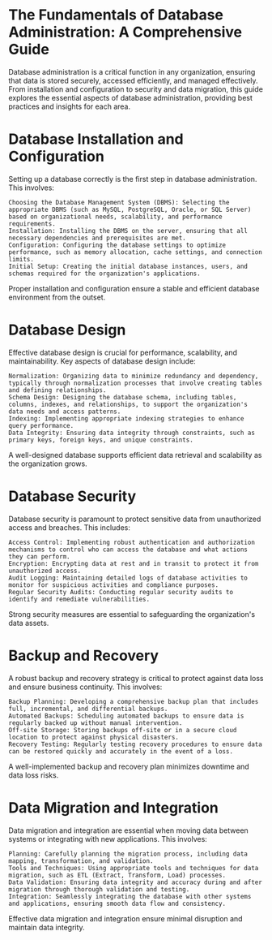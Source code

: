 # The Fundamentals of Database Administration: A Comprehensive Guide

Database administration is a critical function in any organization, ensuring that data is stored securely, accessed efficiently, and managed effectively. From installation and configuration to security and data migration, this guide explores the essential aspects of database administration, providing best practices and insights for each area.

# Database Installation and Configuration

Setting up a database correctly is the first step in database administration. This involves:

    Choosing the Database Management System (DBMS): Selecting the appropriate DBMS (such as MySQL, PostgreSQL, Oracle, or SQL Server) based on organizational needs, scalability, and performance requirements.
    Installation: Installing the DBMS on the server, ensuring that all necessary dependencies and prerequisites are met.
    Configuration: Configuring the database settings to optimize performance, such as memory allocation, cache settings, and connection limits.
    Initial Setup: Creating the initial database instances, users, and schemas required for the organization's applications.

Proper installation and configuration ensure a stable and efficient database environment from the outset.

# Database Design

Effective database design is crucial for performance, scalability, and maintainability. Key aspects of database design include:

    Normalization: Organizing data to minimize redundancy and dependency, typically through normalization processes that involve creating tables and defining relationships.
    Schema Design: Designing the database schema, including tables, columns, indexes, and relationships, to support the organization's data needs and access patterns.
    Indexing: Implementing appropriate indexing strategies to enhance query performance.
    Data Integrity: Ensuring data integrity through constraints, such as primary keys, foreign keys, and unique constraints.

A well-designed database supports efficient data retrieval and scalability as the organization grows.

# Database Security

Database security is paramount to protect sensitive data from unauthorized access and breaches. This includes:

    Access Control: Implementing robust authentication and authorization mechanisms to control who can access the database and what actions they can perform.
    Encryption: Encrypting data at rest and in transit to protect it from unauthorized access.
    Audit Logging: Maintaining detailed logs of database activities to monitor for suspicious activities and compliance purposes.
    Regular Security Audits: Conducting regular security audits to identify and remediate vulnerabilities.

Strong security measures are essential to safeguarding the organization's data assets.

# Backup and Recovery

A robust backup and recovery strategy is critical to protect against data loss and ensure business continuity. This involves:

    Backup Planning: Developing a comprehensive backup plan that includes full, incremental, and differential backups.
    Automated Backups: Scheduling automated backups to ensure data is regularly backed up without manual intervention.
    Off-site Storage: Storing backups off-site or in a secure cloud location to protect against physical disasters.
    Recovery Testing: Regularly testing recovery procedures to ensure data can be restored quickly and accurately in the event of a loss.

A well-implemented backup and recovery plan minimizes downtime and data loss risks.

# Data Migration and Integration

Data migration and integration are essential when moving data between systems or integrating with new applications. This involves:

    Planning: Carefully planning the migration process, including data mapping, transformation, and validation.
    Tools and Techniques: Using appropriate tools and techniques for data migration, such as ETL (Extract, Transform, Load) processes.
    Data Validation: Ensuring data integrity and accuracy during and after migration through thorough validation and testing.
    Integration: Seamlessly integrating the database with other systems and applications, ensuring smooth data flow and consistency.

Effective data migration and integration ensure minimal disruption and maintain data integrity.
